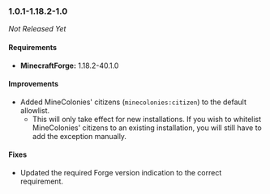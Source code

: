 ### 1.0.1-1.18.2-1.0

_Not Released Yet_

#### Requirements
- **MinecraftForge:** 1.18.2-40.1.0

#### Improvements

- Added MineColonies' citizens (`minecolonies:citizen`) to the default allowlist.
    - This will only take effect for new installations. If you wish to whitelist
      MineColonies' citizens to an existing installation, you will still have to
      add the exception manually.

#### Fixes

- Updated the required Forge version indication to the correct requirement.